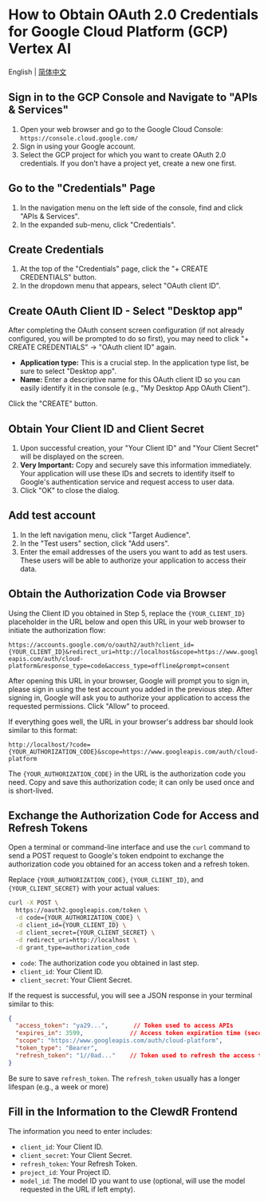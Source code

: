 # How to Obtain OAuth 2.0 Credentials for Google Cloud Platform (GCP) Vertex AI

English | [简体中文](./vertex_zh.md)

## Sign in to the GCP Console and Navigate to "APIs & Services"

1. Open your web browser and go to the Google Cloud Console: `https://console.cloud.google.com/`
2. Sign in using your Google account.
3. Select the GCP project for which you want to create OAuth 2.0 credentials. If you don't have a project yet, create a new one first.

## Go to the "Credentials" Page

1. In the navigation menu on the left side of the console, find and click "APIs & Services".
2. In the expanded sub-menu, click "Credentials".

## Create Credentials

1. At the top of the "Credentials" page, click the "+ CREATE CREDENTIALS" button.
2. In the dropdown menu that appears, select "OAuth client ID".

## Create OAuth Client ID - Select "Desktop app"

After completing the OAuth consent screen configuration (if not already configured, you will be prompted to do so first), you may need to click "+ CREATE CREDENTIALS" -> "OAuth client ID" again.

* **Application type:** This is a crucial step. In the application type list, be sure to select "Desktop app".
* **Name:** Enter a descriptive name for this OAuth client ID so you can easily identify it in the console (e.g., "My Desktop App OAuth Client").

Click the "CREATE" button.

## Obtain Your Client ID and Client Secret

1. Upon successful creation, your "Your Client ID" and "Your Client Secret" will be displayed on the screen.
2. **Very Important:** Copy and securely save this information immediately. Your application will use these IDs and secrets to identify itself to Google's authentication service and request access to user data.
3. Click "OK" to close the dialog.

## Add test account

1. In the left navigation menu, click "Target Audience".
2. In the "Test users" section, click "Add users".
3. Enter the email addresses of the users you want to add as test users. These users will be able to authorize your application to access their data.

## Obtain the Authorization Code via Browser

Using the Client ID you obtained in Step 5, replace the `{YOUR_CLIENT_ID}` placeholder in the URL below and open this URL in your web browser to initiate the authorization flow:

`https://accounts.google.com/o/oauth2/auth?client_id={YOUR_CLIENT_ID}&redirect_uri=http://localhost&scope=https://www.googleapis.com/auth/cloud-platform&response_type=code&access_type=offline&prompt=consent`

After opening this URL in your browser, Google will prompt you to sign in, please sign in using the test account you added in the previous step.
After signing in, Google will ask you to authorize your application to access the requested permissions. Click "Allow" to proceed.

If everything goes well, the URL in your browser's address bar should look similar to this format:

`http://localhost/?code={YOUR_AUTHORIZATION_CODE}&scope=https://www.googleapis.com/auth/cloud-platform`

The `{YOUR_AUTHORIZATION_CODE}` in the URL is the authorization code you need. Copy and save this authorization code; it can only be used once and is short-lived.

## Exchange the Authorization Code for Access and Refresh Tokens

Open a terminal or command-line interface and use the `curl` command to send a POST request to Google's token endpoint to exchange the authorization code you obtained for an access token and a refresh token.

Replace `{YOUR_AUTHORIZATION_CODE}`, `{YOUR_CLIENT_ID}`, and `{YOUR_CLIENT_SECRET}` with your actual values:

```bash
curl -X POST \
  https://oauth2.googleapis.com/token \
  -d code={YOUR_AUTHORIZATION_CODE} \
  -d client_id={YOUR_CLIENT_ID} \
  -d client_secret={YOUR_CLIENT_SECRET} \
  -d redirect_uri=http://localhost \
  -d grant_type=authorization_code
```

* `code`: The authorization code you obtained in last step.
* `client_id`: Your Client ID.
* `client_secret`: Your Client Secret.

If the request is successful, you will see a JSON response in your terminal similar to this:

```json
{
  "access_token": "ya29...",       // Token used to access APIs
  "expires_in": 3599,             // Access token expiration time (seconds)
  "scope": "https://www.googleapis.com/auth/cloud-platform",
  "token_type": "Bearer",
  "refresh_token": "1//0ad..."    // Token used to refresh the access token
}
```

Be sure to save `refresh_token`. The `refresh_token` usually has a longer lifespan (e.g., a week or more)

## Fill in the Information to the ClewdR Frontend

The information you need to enter includes:

* `client_id`: Your Client ID.
* `client_secret`: Your Client Secret.
* `refresh_token`: Your Refresh Token.
* `project_id`: Your Project ID.
* `model_id`: The model ID you want to use (optional, will use the model requested in the URL if left empty).
